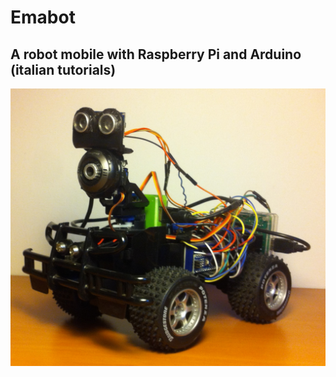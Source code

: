 <h1>Emabot</h1>
<h2>A robot mobile with Raspberry Pi and Arduino (italian tutorials)</h2>

![alt tag](https://github.com/emanuelepaiano/emabot/blob/master/screenshots/1.jpg)


